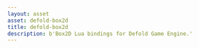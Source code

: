 ```yaml
---
layout: asset
asset: defold-box2d
title: defold-box2d
description: b'Box2D Lua bindings for Defold Game Engine.'
---
```

